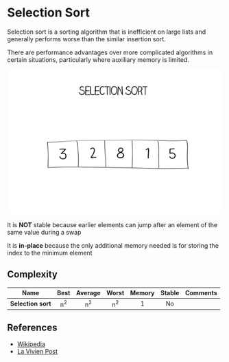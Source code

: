 # Selection Sort

Selection sort is a sorting algorithm that is inefficient on large lists and generally performs worse than the similar insertion sort. 

There are performance advantages over more complicated algorithms in certain situations, particularly where auxiliary memory is limited.

![Selection Sort](./selection-600.gif)

It is **NOT** stable because earlier elements can jump after an element of the same value during a swap

It is **in-place** because the only additional memory needed is for storing the index to the minimum element

## Complexity

| Name                  | Best            | Average             | Worst               | Memory    | Stable    | Comments  |
| --------------------- | :-------------: | :-----------------: | :-----------------: | :-------: | :-------: | :-------- |
| **Selection sort**    | n<sup>2</sup>   | n<sup>2</sup>       | n<sup>2</sup>       | 1         | No        |           |

## References

- [Wikipedia](https://en.wikipedia.org/wiki/Selection_sort)
- [La Vivien Post](https://www.lavivienpost.net/selection-sort-gif/)